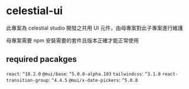 # celestial-ui

此專案為 celestial studio 開發之共用 UI 元件，由母專案對此子專案進行維護

母專案需要 npm 安裝需要的套件且版本正確才能正常使用

## required pacakges
`react`: `^18.2.0`
`@mui/base`: `^5.0.0-alpha.103`
`tailwindcss`: `^3.1.8`
`react-transition-group`: `^4.4.5`
`@mui/x-date-pickers`: `^5.0.8`